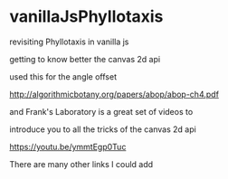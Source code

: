 # vanillaJsPhyllotaxis

revisiting Phyllotaxis in vanilla js

getting to know better the canvas 2d api

used this for the angle offset

http://algorithmicbotany.org/papers/abop/abop-ch4.pdf

and Frank's Laboratory  is a great set of videos to

introduce you to all the tricks of the canvas 2d api

https://youtu.be/ymmtEgp0Tuc


There are many other links I could add

